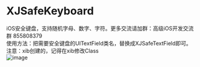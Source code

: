 # XJSafeKeyboard
iOS安全键盘，支持随机字母、数字、字符。更多交流请加群：高级iOS开发交流群 855808379
<br>
使用方法：把需要安全键盘的UITextField类名，替换成XJSafeTextField即可。
<br>
注意：xib创建的，记得在xib修改Class
<br>
 ![image](https://github.com/xjlove/XJSafeKeyboard/blob/master/QQ20190422-144338-HD%20(1).gif)
